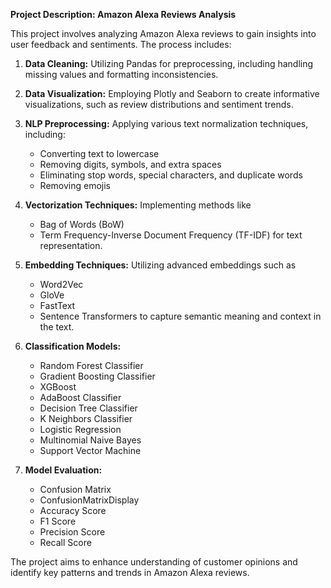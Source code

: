 **Project Description: Amazon Alexa Reviews Analysis**

This project involves analyzing Amazon Alexa reviews to gain insights into user feedback and sentiments. The process includes:

1. **Data Cleaning:** Utilizing Pandas for preprocessing, including handling missing values and formatting inconsistencies.

2. **Data Visualization:** Employing Plotly and Seaborn to create informative visualizations, such as review distributions and sentiment trends.

3. **NLP Preprocessing:** Applying various text normalization techniques, including:
   - Converting text to lowercase
   - Removing digits, symbols, and extra spaces
   - Eliminating stop words, special characters, and duplicate words
   - Removing emojis

4. **Vectorization Techniques:** Implementing methods like 
   - Bag of Words (BoW) 
   - Term Frequency-Inverse Document Frequency (TF-IDF) 
for text representation.

5. **Embedding Techniques:** Utilizing advanced embeddings such as 
   - Word2Vec
   - GloVe
   - FastText
   - Sentence Transformers 
to capture semantic meaning and context in the text.

6. **Classification Models:**
   - Random Forest Classifier
   - Gradient Boosting Classifier
   - XGBoost
   - AdaBoost Classifier
   - Decision Tree Classifier
   - K Neighbors Classifier
   - Logistic Regression
   - Multinomial Naive Bayes
   - Support Vector Machine




7. **Model Evaluation:**
   - Confusion Matrix
   - ConfusionMatrixDisplay
   - Accuracy Score
   - F1 Score
   - Precision Score
   - Recall Score


The project aims to enhance understanding of customer opinions and identify key patterns and trends in Amazon Alexa reviews.